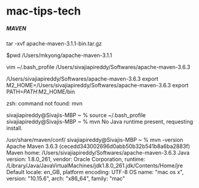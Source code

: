 # mac-tips-tech
##### MAVEN #####
tar -xvf apache-maven-3.1.1-bin.tar.gz

$pwd
/Users/mkyong/apache-maven-3.1.1

vim ~/.bash_profile
/Users/sivajiapireddy/Softwares/apache-maven-3.6.3

/Users/sivajiapireddy/Softwares/apache-maven-3.6.3
export M2_HOME=/Users/sivajiapireddy/Softwares/apache-maven-3.6.3
export PATH=$PATH:$M2_HOME/bin

zsh: command not found: mvn

sivajiapireddy@Sivajis-MBP ~ % source ~/.bash_profile
sivajiapireddy@Sivajis-MBP ~ % mvn
No Java runtime present, requesting install.


/usr/share/maven/conf/
sivajiapireddy@Sivajis-MBP ~ % mvn -version
Apache Maven 3.6.3 (cecedd343002696d0abb50b32b541b8a6ba2883f)
Maven home: /Users/sivajiapireddy/Softwares/apache-maven-3.6.3
Java version: 1.8.0_261, vendor: Oracle Corporation, runtime: /Library/Java/JavaVirtualMachines/jdk1.8.0_261.jdk/Contents/Home/jre
Default locale: en_GB, platform encoding: UTF-8
OS name: "mac os x", version: "10.15.6", arch: "x86_64", family: "mac"
